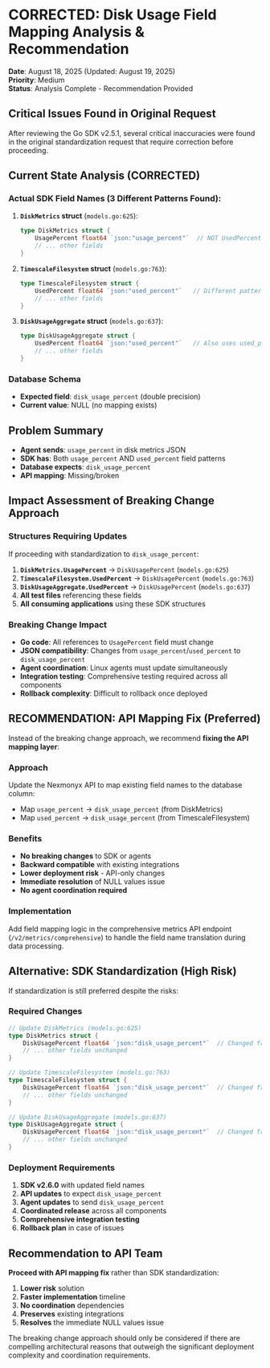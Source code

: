 # CORRECTED: Disk Usage Field Mapping Analysis & Recommendation

**Date**: August 18, 2025 (Updated: August 19, 2025)  
**Priority**: Medium  
**Status**: Analysis Complete - Recommendation Provided

## Critical Issues Found in Original Request

After reviewing the Go SDK v2.5.1, several critical inaccuracies were found in the original standardization request that require correction before proceeding.

## Current State Analysis (CORRECTED)

### Actual SDK Field Names (3 Different Patterns Found):

1. **`DiskMetrics` struct** (`models.go:625`):
   ```go
   type DiskMetrics struct {
       UsagePercent float64 `json:"usage_percent"`  // NOT UsedPercent as originally stated
       // ... other fields
   }
   ```

2. **`TimescaleFilesystem` struct** (`models.go:763`):
   ```go
   type TimescaleFilesystem struct {
       UsedPercent float64 `json:"used_percent"`   // Different pattern: used_percent
       // ... other fields  
   }
   ```

3. **`DiskUsageAggregate` struct** (`models.go:637`):
   ```go
   type DiskUsageAggregate struct {
       UsedPercent float64 `json:"used_percent"`   // Also uses used_percent
       // ... other fields
   }
   ```

### Database Schema
- **Expected field**: `disk_usage_percent` (double precision)
- **Current value**: NULL (no mapping exists)

## Problem Summary
- **Agent sends**: `usage_percent` in disk metrics JSON
- **SDK has**: Both `usage_percent` AND `used_percent` field patterns
- **Database expects**: `disk_usage_percent`
- **API mapping**: Missing/broken

## Impact Assessment of Breaking Change Approach

### Structures Requiring Updates
If proceeding with standardization to `disk_usage_percent`:

1. **`DiskMetrics.UsagePercent`** → `DiskUsagePercent` (`models.go:625`)
2. **`TimescaleFilesystem.UsedPercent`** → `DiskUsagePercent` (`models.go:763`) 
3. **`DiskUsageAggregate.UsedPercent`** → `DiskUsagePercent` (`models.go:637`)
4. **All test files** referencing these fields
5. **All consuming applications** using these SDK structures

### Breaking Change Impact
- **Go code**: All references to `UsagePercent` field must change
- **JSON compatibility**: Changes from `usage_percent`/`used_percent` to `disk_usage_percent`
- **Agent coordination**: Linux agents must update simultaneously
- **Integration testing**: Comprehensive testing required across all components
- **Rollback complexity**: Difficult to rollback once deployed

## RECOMMENDATION: API Mapping Fix (Preferred)

Instead of the breaking change approach, we recommend **fixing the API mapping layer**:

### Approach
Update the Nexmonyx API to map existing field names to the database column:
- Map `usage_percent` → `disk_usage_percent` (from DiskMetrics)
- Map `used_percent` → `disk_usage_percent` (from TimescaleFilesystem)

### Benefits
- **No breaking changes** to SDK or agents
- **Backward compatible** with existing integrations
- **Lower deployment risk** - API-only changes
- **Immediate resolution** of NULL values issue
- **No agent coordination required**

### Implementation
Add field mapping logic in the comprehensive metrics API endpoint (`/v2/metrics/comprehensive`) to handle the field name translation during data processing.

## Alternative: SDK Standardization (High Risk)

If standardization is still preferred despite the risks:

### Required Changes
```go
// Update DiskMetrics (models.go:625)
type DiskMetrics struct {
    DiskUsagePercent float64 `json:"disk_usage_percent"`  // Changed from UsagePercent
    // ... other fields unchanged
}

// Update TimescaleFilesystem (models.go:763)  
type TimescaleFilesystem struct {
    DiskUsagePercent float64 `json:"disk_usage_percent"`  // Changed from UsedPercent
    // ... other fields unchanged
}

// Update DiskUsageAggregate (models.go:637)
type DiskUsageAggregate struct {
    DiskUsagePercent float64 `json:"disk_usage_percent"`  // Changed from UsedPercent  
    // ... other fields unchanged
}
```

### Deployment Requirements
1. **SDK v2.6.0** with updated field names
2. **API updates** to expect `disk_usage_percent` 
3. **Agent updates** to send `disk_usage_percent`
4. **Coordinated release** across all components
5. **Comprehensive integration testing**
6. **Rollback plan** in case of issues

## Recommendation to API Team

**Proceed with API mapping fix** rather than SDK standardization:

1. **Lower risk** solution
2. **Faster implementation** timeline  
3. **No coordination** dependencies
4. **Preserves** existing integrations
5. **Resolves** the immediate NULL values issue

The breaking change approach should only be considered if there are compelling architectural reasons that outweigh the significant deployment complexity and coordination requirements.